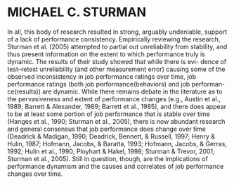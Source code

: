 # MICHAEL C. STURMAN

In all, this body of research resulted in strong, arguably undeniable, support of a lack of performance consistency. Empirically reviewing the research, Sturman et al. (2005) attempted to partial out unreliability from stability, and thus present information on the extent to which performance truly is dynamic. The results of their study showed that while there is evi- dence of test–retest unreliability (and other measurement error) causing some of the observed inconsistency in job performance ratings over time, job performance ratings (both job performance(behaviors) and job performan- ce(results)) are dynamic. While there remains debate in the literature as to the pervasiveness and extent of performance changes (e.g., Austin et al., 1989; Barrett & Alexander, 1989; Barrett et al., 1985), and there does appear to be at least some portion of job performance that is stable over time (Hanges et al., 1990; Sturman et al., 2005), there is now abundant research and general consensus that job performance does change over time (Deadrick & Madigan, 1990; Deadrick, Bennett, & Russell, 1997; Henry & Hulin, 1987; Hofmann, Jacobs, & Baratta, 1993; Hofmann, Jacobs, & Gerras, 1992; Hulin et al., 1990; Ployhart & Hakel, 1998; Sturman & Trevor, 2001; Sturman et al., 2005). Still in question, though, are the implications of performance dynamism and the causes and correlates of job performance changes over time.